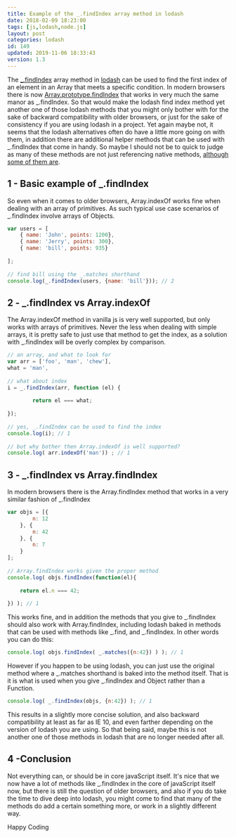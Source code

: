 ```yaml
---
title: Example of the _.findIndex array method in lodash
date: 2018-02-09 18:23:00
tags: [js,lodash,node.js]
layout: post
categories: lodash
id: 149
updated: 2019-11-06 18:33:43
version: 1.3
---
```


The [\_.findIndex](https://lodash.com/docs/4.17.5#findIndex) array method in [lodash](https://lodash.com/) can be used to find the first index of an element in an Array that meets a specific condition. In modern browsers there is now [Array.prototype.findIndex](https://developer.mozilla.org/en-US/docs/Web/JavaScript/Reference/Global_Objects/Array/findIndex) that works in very much the same manor as \_.findIndex. So that would make the lodash find index method yet another one of those lodash methods that you might only bother with for the sake of backward compatibility with older browsers, or just for the sake of consistency if you are using lodash in a project. Yet again maybe not, it seems that the lodash alternatives often do have a little more going on with them, in addition there are additional helper methods that can be used with \_.findIndex that come in handy. So maybe I should not be to quick to judge as many of these methods are not just referencing native methods, [although some of them are](/2019/11/01/lodash_wrapper_methods/).

<!-- more -->

## 1 - Basic example of \_.findIndex

So even when it comes to older browsers, Array.indexOf works fine when dealing with an array of primitives. As such typical use case scenarios of \_.findIndex involve arrays of Objects.

```js
var users = [
    { name: 'John', points: 1200},
    { name: 'Jerry', points: 300}, 
    { name: 'bill', points: 935}
 
];
 
// find bill using the _.matches shorthand
console.log(_.findIndex(users, {name: 'bill'})); // 2
```

## 2 - \_.findIndex vs Array.indexOf

The Array.indexOf method in vanilla js is very well supported, but only works with arrays of primitives. Never the less when dealing with simple arrays, it is pretty safe to just use that method to get the index, as a solution with _.findIndex will be overly complex by comparison.

```js
// an array, and what to look for
var arr = ['foo', 'man', 'chew'],
what = 'man',
 
// what about index
i = _.findIndex(arr, function (el) {
 
        return el === what;
 
});
 
// yes, _.findIndex can be used to find the index
console.log(i); // 1
 
// but why bother then Array.indexOf is well supported?
console.log( arr.indexOf('man')) ; // 1
```

## 3 - \_.findIndex vs Array.findIndex

In modern browsers there is the Array.findIndex method that works in a very similar fashion of \_.findIndex

```js
var objs = [{
        n: 12
    }, {
        n: 42
    }, {
        n: 7
    }
];
 
// Array.findIndex works given the proper method
console.log( objs.findIndex(function(el){
 
    return el.n === 42;
 
}) ); // 1
```

This works fine, and in addition the methods that you give to \_.findIndex should also work with Array.findIndex, including lodash baked in methods that can be used with methods like \_.find, and \_.findIndex. In other words you can do this:

```js
console.log( objs.findIndex( _.matches({n:42}) ) ); // 1
```

However if you happen to be using lodash, you can just use the original method where a \_.matches shorthand is baked into the method itself. That is it is what is used when you give \_.findIndex and Object rather than a Function.

```js
console.log( _.findIndex(objs, {n:42}) ); // 1
```

This results in a slightly more concise solution, and also backward compatibility at least as far as IE 10, and even farther depending on the version of lodash you are using. So that being said, maybe this is not another one of those methods in lodash that are no longer needed after all.

## 4 -Conclusion

Not everything can, or should be in core javaScript itself. It's nice that we now have a lot of methods like \_.findIndex in the core of javaScript itself now, but there is still the question of older browsers, and also if you do take the time to dive deep into lodash, you might come to find that many of the methods do add a certain something more, or work in a slightly different way.

Happy Coding